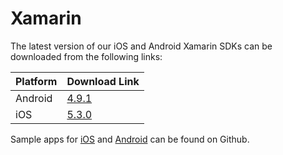 # Xamarin

The latest version of our iOS and Android Xamarin SDKs can be downloaded from the following links:

| Platform | Download Link |
| :--- | :--- |
| Android | [4.9.1](https://s3-eu-west-1.amazonaws.com/sentiance-sdk/android/xamarin/sentiance-android-sdk-4.9.1.dll) |
| iOS | [5.3.0](https://sentiance-sdk.s3-eu-west-1.amazonaws.com/ios/xamarin/sentiance-ios-sdk-5.3.0.zip) |

Sample apps for [iOS](https://github.com/sentiance/sdk-starter-ios-xamarin) and [Android](https://github.com/sentiance/sdk-starter-android-xamarin) can be found on Github. 

